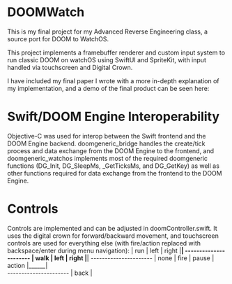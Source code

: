 # DOOMWatch
 This is my final project for my Advanced Reverse Engineering class, a source port for DOOM to WatchOS.

This project implements a framebuffer renderer and custom input system to run classic DOOM on watchOS using SwiftUI and SpriteKit, with input handled via touchscreen and Digital Crown.

I have included my final paper I wrote with a more in-depth explanation of my implementation, and a demo of the final product can be seen here:

# Swift/DOOM Engine Interoperability
Objective-C was used for interop between the Swift frontend and the DOOM Engine backend. doomgeneric_bridge handles the create/tick process and data exchange from the DOOM Engine to the frontend, and doomgeneric_watchos implements most of the required doomgeneric functions (DG_Init, DG_SleepMs, _GetTicksMs, and DG_GetKey) as well as other functions required for data exchange from the frontend to the DOOM Engine. 

# Controls
Controls are implemented and can be adjusted in doomController.swift. It uses the digital crown for forward/backward movement, and touchscreen controls are used for everything else (with fire/action replaced with backspace/enter during menu navigation):
                           | run  |
  left    |   right        |______|
----------------------     | walk |
  left    |   right        |______|
----------------------     | none |
fire | pause | action      |______|  
----------------------     | back |


